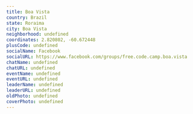 ```yaml
---
title: Boa Vista
country: Brazil
state: Roraima
city: Boa Vista
neighborhood: undefined
coordinates: 2.820802, -60.672448
plusCode: undefined
socialName: Facebook
socialURL: https://www.facebook.com/groups/free.code.camp.boa.vista
chatName: undefined
chatURL: undefined
eventName: undefined
eventURL: undefined
leaderName: undefined
leaderURL: undefined
oldPhoto: undefined
coverPhoto: undefined
---
```

